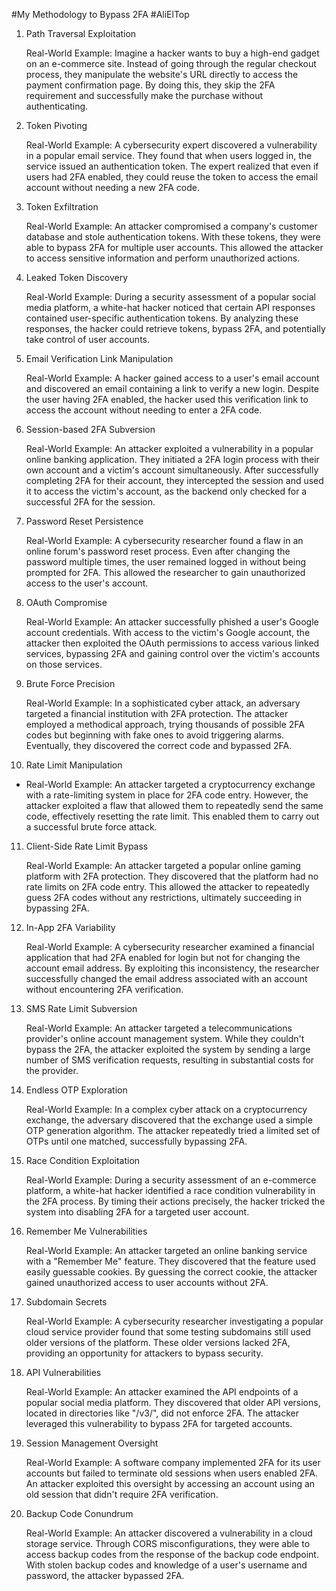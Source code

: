 #My Methodology to Bypass 2FA #AliElTop
1. Path Traversal Exploitation

    Real-World Example: Imagine a hacker wants to buy a high-end gadget on an e-commerce site. Instead of going through the regular checkout process, they manipulate the website's URL directly to access the payment confirmation page. By doing this, they skip the 2FA requirement and successfully make the purchase without authenticating.

2. Token Pivoting

    Real-World Example: A cybersecurity expert discovered a vulnerability in a popular email service. They found that when users logged in, the service issued an authentication token. The expert realized that even if users had 2FA enabled, they could reuse the token to access the email account without needing a new 2FA code.

3. Token Exfiltration

    Real-World Example: An attacker compromised a company's customer database and stole authentication tokens. With these tokens, they were able to bypass 2FA for multiple user accounts. This allowed the attacker to access sensitive information and perform unauthorized actions.

4. Leaked Token Discovery

    Real-World Example: During a security assessment of a popular social media platform, a white-hat hacker noticed that certain API responses contained user-specific authentication tokens. By analyzing these responses, the hacker could retrieve tokens, bypass 2FA, and potentially take control of user accounts.

5. Email Verification Link Manipulation

    Real-World Example: A hacker gained access to a user's email account and discovered an email containing a link to verify a new login. Despite the user having 2FA enabled, the hacker used this verification link to access the account without needing to enter a 2FA code.

6. Session-based 2FA Subversion

    Real-World Example: An attacker exploited a vulnerability in a popular online banking application. They initiated a 2FA login process with their own account and a victim's account simultaneously. After successfully completing 2FA for their account, they intercepted the session and used it to access the victim's account, as the backend only checked for a successful 2FA for the session.

7. Password Reset Persistence

    Real-World Example: A cybersecurity researcher found a flaw in an online forum's password reset process. Even after changing the password multiple times, the user remained logged in without being prompted for 2FA. This allowed the researcher to gain unauthorized access to the user's account.

8. OAuth Compromise

    Real-World Example: An attacker successfully phished a user's Google account credentials. With access to the victim's Google account, the attacker then exploited the OAuth permissions to access various linked services, bypassing 2FA and gaining control over the victim's accounts on those services.

9. Brute Force Precision

    Real-World Example: In a sophisticated cyber attack, an adversary targeted a financial institution with 2FA protection. The attacker employed a methodical approach, trying thousands of possible 2FA codes but beginning with fake ones to avoid triggering alarms. Eventually, they discovered the correct code and bypassed 2FA.

10. Rate Limit Manipulation
- Real-World Example: An attacker targeted a cryptocurrency exchange with a rate-limiting system in place for 2FA code entry. However, the attacker exploited a flaw that allowed them to repeatedly send the same code, effectively resetting the rate limit. This enabled them to carry out a successful brute force attack.

11. Client-Side Rate Limit Bypass

    Real-World Example: An attacker targeted a popular online gaming platform with 2FA protection. They discovered that the platform had no rate limits on 2FA code entry. This allowed the attacker to repeatedly guess 2FA codes without any restrictions, ultimately succeeding in bypassing 2FA.

12. In-App 2FA Variability

    Real-World Example: A cybersecurity researcher examined a financial application that had 2FA enabled for login but not for changing the account email address. By exploiting this inconsistency, the researcher successfully changed the email address associated with an account without encountering 2FA verification.

13. SMS Rate Limit Subversion

    Real-World Example: An attacker targeted a telecommunications provider's online account management system. While they couldn't bypass the 2FA, the attacker exploited the system by sending a large number of SMS verification requests, resulting in substantial costs for the provider.

14. Endless OTP Exploration

    Real-World Example: In a complex cyber attack on a cryptocurrency exchange, the adversary discovered that the exchange used a simple OTP generation algorithm. The attacker repeatedly tried a limited set of OTPs until one matched, successfully bypassing 2FA.

15. Race Condition Exploitation

    Real-World Example: During a security assessment of an e-commerce platform, a white-hat hacker identified a race condition vulnerability in the 2FA process. By timing their actions precisely, the hacker tricked the system into disabling 2FA for a targeted user account.

16. Remember Me Vulnerabilities

    Real-World Example: An attacker targeted an online banking service with a "Remember Me" feature. They discovered that the feature used easily guessable cookies. By guessing the correct cookie, the attacker gained unauthorized access to user accounts without 2FA.

17. Subdomain Secrets

    Real-World Example: A cybersecurity researcher investigating a popular cloud service provider found that some testing subdomains still used older versions of the platform. These older versions lacked 2FA, providing an opportunity for attackers to bypass security.

18. API Vulnerabilities

    Real-World Example: An attacker examined the API endpoints of a popular social media platform. They discovered that older API versions, located in directories like "/v3/", did not enforce 2FA. The attacker leveraged this vulnerability to bypass 2FA for targeted accounts.

19. Session Management Oversight

    Real-World Example: A software company implemented 2FA for its user accounts but failed to terminate old sessions when users enabled 2FA. An attacker exploited this oversight by accessing an account using an old session that didn't require 2FA verification.

20. Backup Code Conundrum

    Real-World Example: An attacker discovered a vulnerability in a cloud storage service. Through CORS misconfigurations, they were able to access backup codes from the response of the backup code endpoint. With stolen backup codes and knowledge of a user's username and password, the attacker bypassed 2FA.
